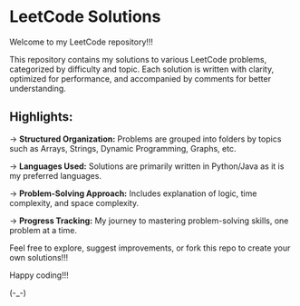 # LeetCode Solutions  

Welcome to my LeetCode repository!!!

This repository contains my solutions to various LeetCode problems, categorized by difficulty and topic. Each solution is written with clarity, optimized for performance, and accompanied by comments for better understanding.  

## Highlights:  
-> **Structured Organization:** Problems are grouped into folders by topics such as Arrays, Strings, Dynamic Programming, Graphs, etc.

-> **Languages Used:** Solutions are primarily written in Python/Java as it is my preferred languages.

-> **Problem-Solving Approach:** Includes explanation of logic, time complexity, and space complexity.

-> **Progress Tracking:** My journey to mastering problem-solving skills, one problem at a time.

Feel free to explore, suggest improvements, or fork this repo to create your own solutions!!!

Happy coding!!! 

(-_-)
